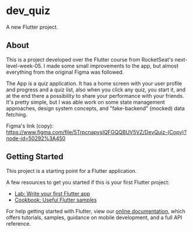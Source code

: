 # dev_quiz

A new Flutter project.

## About

This is a project developed over the Flutter course from RocketSeat's next-level-week-05. I made some small improvements to the app, but almost everything from the original Figma was followed. 

The App is a quiz application. It has a home screen with your user profile and progress and a quiz list, also when you click any quiz, you start it, and at the end there a possibility to share your performance with your friends. 
It's pretty simple, but I was able work on some state management approaches, design system concepts, and "fake-backend" (mocked) data fetching.

Figma's link (copy): https://www.figma.com/file/5TrpcnapysIQFGQQBUV5VZ/DevQuiz-(Copy)?node-id=50292%3A450 

## Getting Started

This project is a starting point for a Flutter application.

A few resources to get you started if this is your first Flutter project:

- [Lab: Write your first Flutter app](https://flutter.dev/docs/get-started/codelab)
- [Cookbook: Useful Flutter samples](https://flutter.dev/docs/cookbook)

For help getting started with Flutter, view our
[online documentation](https://flutter.dev/docs), which offers tutorials,
samples, guidance on mobile development, and a full API reference.
